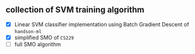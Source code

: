 ## collection of SVM training algorithm
- [x] Linear SVM classifier implementation using Batch Gradient Descent of `handson-ml`
- [x] simplified SMO of `CS229`
- [ ] full SMO algorithm